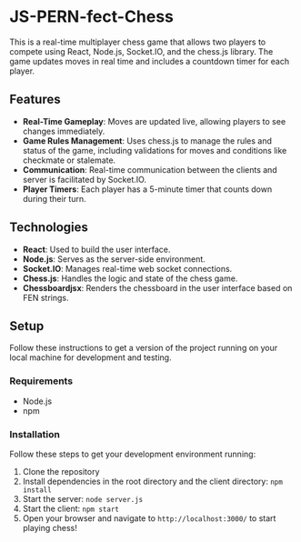 # JS-PERN-fect-Chess

This is a real-time multiplayer chess game that allows two players to compete using React, Node.js, Socket.IO, and the chess.js library. The game updates moves in real time and includes a countdown timer for each player.

## Features

- **Real-Time Gameplay**: Moves are updated live, allowing players to see changes immediately.
- **Game Rules Management**: Uses chess.js to manage the rules and status of the game, including validations for moves and conditions like checkmate or stalemate.
- **Communication**: Real-time communication between the clients and server is facilitated by Socket.IO.
- **Player Timers**: Each player has a 5-minute timer that counts down during their turn.

## Technologies

- **React**: Used to build the user interface.
- **Node.js**: Serves as the server-side environment.
- **Socket.IO**: Manages real-time web socket connections.
- **Chess.js**: Handles the logic and state of the chess game.
- **Chessboardjsx**: Renders the chessboard in the user interface based on FEN strings.

## Setup

Follow these instructions to get a version of the project running on your local machine for development and testing.

### Requirements

- Node.js
- npm

### Installation

Follow these steps to get your development environment running:

1. Clone the repository
2. Install dependencies in the root directory and the client directory:
   `npm install`
3. Start the server:
   `node server.js`
4. Start the client:
   `npm start`
5. Open your browser and navigate to `http://localhost:3000/` to start playing chess!
